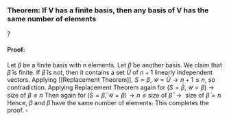 ### Theorem: If V has a finite basis, then any basis of V has the same number of elements
?
#### Proof: 
Let $\beta$ be a finite basis with n elements. Let $\bar{\beta}$ be another basis. We claim that $\bar{\beta}$ is finite.
If $\bar{\beta}$ is not, then it contains a set $\bar{U}$ of $n+1$ linearly independent vectors. Applying [[Replacement Theorem]], $S=\beta, \mathcal{U}=\bar{U} \to n+1\leq n$, so contradiction.
Applying Replacement Theorem again for $(S=\beta, \mathcal{U}=\beta) \to \text{size of }\beta \leq  n$
Then again for $(S=\bar{\beta}, \mathcal{U}=\beta) \to n\leq \text{size of } \bar{\beta}$
$\to \text{ size of } \bar{\beta}=n$
Hence, $\beta \text{ and } \bar{\beta}$ have the same number of elements.
This completes the proof. $\square$
